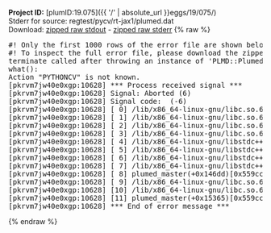 **Project ID:** [plumID:19.075]({{ '/' | absolute_url }}eggs/19/075/)  
Stderr for source:  regtest/pycv/rt-jax1/plumed.dat   
Download: [zipped raw stdout](plumed.dat.plumed_master.stdout.txt.zip) - [zipped raw stderr](plumed.dat.plumed_master.stderr.txt.zip) 
{% raw %}
<pre>
#! Only the first 1000 rows of the error file are shown below
#! To inspect the full error file, please download the zipped raw stderr file above
terminate called after throwing an instance of 'PLMD::Plumed::Exception'
what():
Action "PYTHONCV" is not known.
[pkrvm7jw40e0xgp:10628] *** Process received signal ***
[pkrvm7jw40e0xgp:10628] Signal: Aborted (6)
[pkrvm7jw40e0xgp:10628] Signal code:  (-6)
[pkrvm7jw40e0xgp:10628] [ 0] /lib/x86_64-linux-gnu/libc.so.6(+0x45330)[0x7f187b845330]
[pkrvm7jw40e0xgp:10628] [ 1] /lib/x86_64-linux-gnu/libc.so.6(pthread_kill+0x11c)[0x7f187b89eb2c]
[pkrvm7jw40e0xgp:10628] [ 2] /lib/x86_64-linux-gnu/libc.so.6(gsignal+0x1e)[0x7f187b84527e]
[pkrvm7jw40e0xgp:10628] [ 3] /lib/x86_64-linux-gnu/libc.so.6(abort+0xdf)[0x7f187b8288ff]
[pkrvm7jw40e0xgp:10628] [ 4] /lib/x86_64-linux-gnu/libstdc++.so.6(+0xa5ff5)[0x7f187bca5ff5]
[pkrvm7jw40e0xgp:10628] [ 5] /lib/x86_64-linux-gnu/libstdc++.so.6(+0xbb0da)[0x7f187bcbb0da]
[pkrvm7jw40e0xgp:10628] [ 6] /lib/x86_64-linux-gnu/libstdc++.so.6(_ZSt10unexpectedv+0x0)[0x7f187bca5a55]
[pkrvm7jw40e0xgp:10628] [ 7] /lib/x86_64-linux-gnu/libstdc++.so.6(+0xa5a6f)[0x7f187bca5a6f]
[pkrvm7jw40e0xgp:10628] [ 8] plumed_master(+0x146dd)[0x559cc124d6dd]
[pkrvm7jw40e0xgp:10628] [ 9] /lib/x86_64-linux-gnu/libc.so.6(+0x2a1ca)[0x7f187b82a1ca]
[pkrvm7jw40e0xgp:10628] [10] /lib/x86_64-linux-gnu/libc.so.6(__libc_start_main+0x8b)[0x7f187b82a28b]
[pkrvm7jw40e0xgp:10628] [11] plumed_master(+0x15365)[0x559cc124e365]
[pkrvm7jw40e0xgp:10628] *** End of error message ***
</pre>
{% endraw %}
